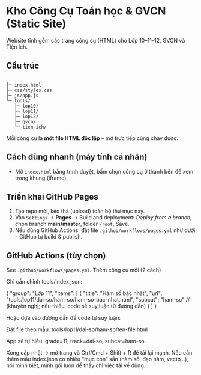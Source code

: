 # Kho Công Cụ Toán học & GVCN (Static Site)

Website tĩnh gồm các trang công cụ (HTML) cho Lớp 10–11–12, GVCN và Tiện ích.

## Cấu trúc
```
.
├─ index.html
├─ css/styles.css
├─ js/app.js
└─ tools/
   ├─ lop10/
   ├─ lop11/
   ├─ lop12/
   ├─ gvcn/
   └─ tien-ich/
```
Mỗi công cụ là **một file HTML độc lập** – mở trực tiếp cũng chạy được.

## Cách dùng nhanh (máy tính cá nhân)
- Mở `index.html` bằng trình duyệt, bấm chọn công cụ ở thanh bên để xem trong khung (iframe).

## Triển khai GitHub Pages
1. Tạo repo mới, kéo thả (upload) toàn bộ thư mục này.
2. Vào `Settings` → **Pages** → Build and deployment: *Deploy from a branch*, chọn branch **main/master**, folder `/root`, Save.
3. Nếu dùng GitHub Actions, đặt file `.github/workflows/pages.yml` như dưới – GitHub tự build & publish.

## GitHub Actions (tùy chọn)
See `.github/workflows/pages.yml`.
Thêm công cụ mới (2 cách)

Chỉ cần chỉnh tools/index.json:

{
  "group": "Lớp 11",
  "items": [
    {
      "title": "Hàm số bậc nhất",
      "url": "tools/lop11/dai-so/ham-so/ham-so-bac-nhat.html",
      "subcat": "ham-so"   // (khuyến nghị; nếu thiếu, code sẽ suy luận từ đường dẫn)
    }
  ]
}


Hoặc dựa vào đường dẫn để code tự suy luận:

Đặt file theo mẫu: tools/lop11/dai-so/ham-so/ten-file.html

App sẽ tự hiểu: grade=11, track=dai-so, subcat=ham-so.

Xong cập nhật → mở trang và Ctrl/Cmd + Shift + R để tải lại mạnh. Nếu cần thêm mẫu index.json có nhiều “mục con” sẵn (hàm số, đạo hàm, vectơ…), nói mình biết, mình gói luôn để thầy chỉ việc tải về dùng.
